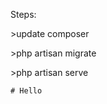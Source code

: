 Steps:
    <p>>update composer</p><p>>php artisan migrate</p><p>>php artisan serve</p>
    
    # Hello
